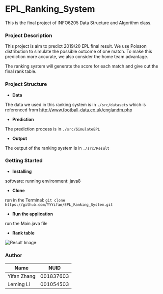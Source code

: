 # EPL_Ranking_System

This is the final project of INFO6205 Data Structure and Algorithm class.

### Project Description

This project is aim to predict 2019/20 EPL final result. We use Poisson distribution to simulate the possible outcome of one match. To make this prediction more accurate, we also consider the home team advantage.

The ranking system will generate the score for each match and give out the final rank table.

### Project Structure

- **Data**

 The data we used in this ranking system is in ```./src/datasets``` 
 which is referenced from http://www.football-data.co.uk/englandm.php

- **Prediction**

The prediction process is in ```./src/SimulateEPL```

- **Output**

The output of the ranking system is in ```./src/Result```

### Getting Started

- **Installing**

software: 
running environment: java8

- **Clone**

run in the Terminal:
```git clone https://github.com/YYYifan/EPL_Ranking_System.git```

- **Run the application**

run the Main.java file

- **Rank table**

![Result Image](src/Result/RankTable.png)

### Author

| Name        | NUID      |
| ----------- | --------- |
| Yifan Zhang | 001837603 |
| Leming Li   | 001054503 |





